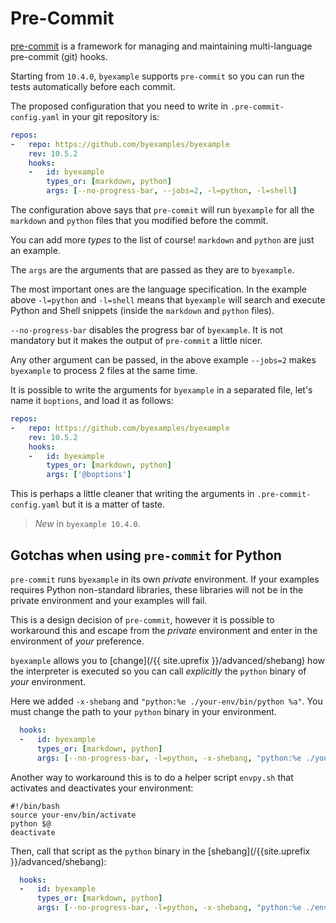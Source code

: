 # Pre-Commit

[pre-commit](https://pre-commit.com/) is a framework for managing and
maintaining multi-language pre-commit (git) hooks.

Starting from `10.4.0`, `byexample` supports `pre-commit` so you can
run the tests automatically before each commit.

The proposed configuration that you need to write in
`.pre-commit-config.yaml` in your git repository is:

```yaml
repos:
-   repo: https://github.com/byexamples/byexample
    rev: 10.5.2
    hooks:
    -   id: byexample
        types_or: [markdown, python]
        args: [--no-progress-bar, --jobs=2, -l=python, -l=shell]
```

The configuration above says that `pre-commit` will run `byexample` for
all the `markdown` and `python` files that you modified before the
commit.

You can add more *types* to the list of course! `markdown` and `python`
are just an example.

The `args` are the arguments that are passed as they are to
`byexample`.

The most important ones are the language specification. In the example
above `-l=python` and `-l=shell` means that `byexample` will search and
execute Python and Shell snippets (inside the `markdown` and `python`
files).

`--no-progress-bar` disables the progress bar of `byexample`. It is not
mandatory but it makes the output of `pre-commit` a little nicer.

Any other argument can be passed, in the above example `--jobs=2` makes
`byexample` to process 2 files at the same time.

It is possible to write the arguments for `byexample` in a separated file,
let's name it `boptions`, and load it as follows:

```yaml
repos:
-   repo: https://github.com/byexamples/byexample
    rev: 10.5.2
    hooks:
    -   id: byexample
        types_or: [markdown, python]
        args: ['@boptions']
```

This is perhaps a little cleaner that writing the arguments in
`.pre-commit-config.yaml` but it is a matter of taste.


> *New* in ``byexample 10.4.0``.

## Gotchas when using `pre-commit` for Python

`pre-commit` runs `byexample` in its own *private* environment. If your
examples requires Python non-standard libraries, these libraries
will not be in the private environment and your examples will fail.

This is a design decision of `pre-commit`, however it is possible
to workaround this and escape from the  *private* environment and enter
in the environment of *your* preference.

`byexample` allows you to [change](/{{ site.uprefix }}/advanced/shebang)
how the interpreter is executed so you
can call *explicitly* the `python` binary of *your* environment.

Here we added `-x-shebang` and `"python:%e ./your-env/bin/python %a"`. You
must change the path to your `python` binary in your environment.

```yaml
  hooks:
  -   id: byexample
      types_or: [markdown, python]
      args: [--no-progress-bar, -l=python, -x-shebang, "python:%e ./your-env/bin/python %a"]
```

Another way to workaround this is to do a helper script `envpy.sh` that activates
and deactivates your environment:

```shell
#!/bin/bash
source your-env/bin/activate
python $@
deactivate
```

Then, call that script as the `python` binary in the
[shebang](/{{site.uprefix }}/advanced/shebang):

```yaml
  hooks:
  -   id: byexample
      types_or: [markdown, python]
      args: [--no-progress-bar, -l=python, -x-shebang, "python:%e ./envpy %a"]
```
